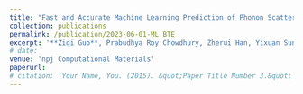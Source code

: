 ```yaml
---
title: "Fast and Accurate Machine Learning Prediction of Phonon Scattering Rates and Lattice Thermal Conductivity"
collection: publications
permalink: /publication/2023-06-01-ML_BTE
excerpt: '**Ziqi Guo**, Prabudhya Roy Chowdhury, Zherui Han, Yixuan Sun, Dudong Feng, Guang Lin, and Xiulin Ruan'
# date: 
venue: 'npj Computational Materials'
paperurl: 
# citation: 'Your Name, You. (2015). &quot;Paper Title Number 3.&quot; <i>Journal 1</i>. 1(3).'
---
```

<!-- * Built the first machine learning model that can predict phonon scattering rates and thermal conductivity at the experimental and first principles accuracy level, with up to two orders of magnitude acceleration. -->

<!-- * Trained deep neural network using TensorFlow. Mitigated challenges associated with the high skewness of phonon scattering rates and their complex contributions to the total thermal resistance. Performed transfer learning to further improve model performance. -->

<!-- [Download paper here]() -->

<!-- Recommended citation: Your Name, You. (2015). "Paper Title Number 3." <i>Journal 1</i>. 1(3). -->